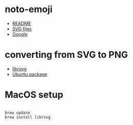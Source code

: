 # noto-emoji

- [README](https://github.com/googlefonts/noto-emoji/blob/master/README.md)
- [SVG files](https://github.com/googlefonts/noto-emoji/tree/master/svg)
- [Google](https://www.google.com/get/noto/help/emoji/)

# converting from SVG to PNG

- [librsvg](https://en.wikipedia.org/wiki/Librsvg)
- [Ubuntu package](https://packages.ubuntu.com/search?keywords=librsvg2-bin)

# MacOS setup

```

brew update
brew install librsvg


```


